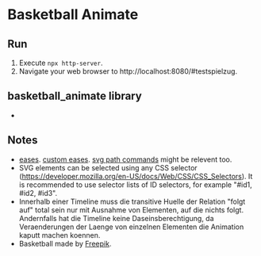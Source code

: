 # Basketball Animate

## Run

1. Execute `npx http-server`.
2. Navigate your web browser to http://localhost:8080/#testspielzug.

## basketball_animate library

- 

## Notes

- [eases](https://greensock.com/docs/v2/Easing).
  [custom eases](https://greensock.com/docs/v2/Easing/CustomEase).
  [svg path commands](https://developer.mozilla.org/en-US/docs/Web/SVG/Attribute/d#path_commands)
  might be relevent too.
- SVG elements can be selected using any CSS selector
  (https://developer.mozilla.org/en-US/docs/Web/CSS/CSS_Selectors). It
  is recommended to use selector lists of ID selectors, for example
  "#id1, #id2, #id3".
- Innerhalb einer Timeline muss die transitive Huelle der Relation
  "folgt auf" total sein nur mit Ausnahme von Elementen, auf die
  nichts folgt. Andernfalls hat die Timeline keine
  Da­seins­be­rech­ti­gung, da Veraenderungen der Laenge von einzelnen
  Elementen die Animation kaputt machen koennen.
- Basketball made by
  [Freepik](https://www.flaticon.com/authors/freepik).
